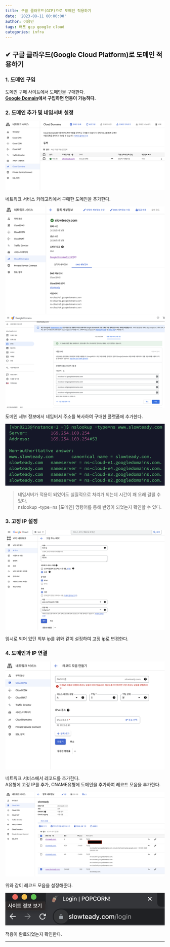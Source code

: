 ```yaml
---
title: 구글 클라우드(GCP)으로 도메인 적용하기
date: '2023-08-11 00:00:00'
author: 이용민
tags: 배포 gcp google cloud
categories: infra
---
```


## ✔ 구글 클라우드(Google Cloud Platform)로 도메인 적용하기

### 1. 도메인 구입

도메인 구매 사이트에서 도메인을 구매한다.  
**[Google Domain](https://domains.google.com/)에서 구입하면 연동이 가능하다.**

### 2. 도메인 추가 및 네임서버 설정

![도메인 추가](image.png)

네트워크 서비스 카테고리에서 구매한 도메인을 추가한다.  

![세부정보](image-1.png)
![네임서버 추가](image-2.png)

도메인 세부 정보에서 네임버서 주소를 복사하여 구매한 플랫폼에 추가한다.

![nslookup](image-3.png)

> 네임서버가 적용이 되었어도 실질적으로 처리가 되는데 시간이 꽤 오래 걸릴 수 있다.  
> nslookup -type=ns [도메인] 명령어를 통해 반영이 되었는지 확인할 수 있다.

### 3. 고정 IP 설정

![고정ip](image-4.png)

임시로 되어 있던 외부 ip를 위와 같이 설정하여 고정 ip로 변경한다.

### 4. 도메인과 IP 연결

![레코드 추가](image-5.png)

네트워크 서비스에서 레코드를 추가한다.  
A유형에 고정 IP를 추가, CNAME유형에 도메인을 추가하여 레코드 모음을 추가한다.

![레코드 모움](image-12.png)

위와 같이 레코드 모음을 설정해준다.  

![완료](image-6.png)

적용이 완료되었는지 확인한다.

---
